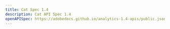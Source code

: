 ```yaml
---
title: Cat Spec 1.4
description: Cat API Spec 1.4
openAPISpec: https://adobedocs.github.io/analytics-1.4-apis/public.json  
--- 
```

